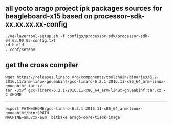 
## all yocto arago project ipk packages sources for beagleboard-x15 based on processor-sdk-xx.xx.xx.xx-config

	./oe-layertool-setup.sh -f configs/processor-sdk/processor-sdk-04.03.00.05-config.txt
	cd build
	. conf/setenv
	
## get the cross compiler 
	wget https://releases.linaro.org/components/toolchain/binaries/6.2-2016.11/arm-linux-gnueabihf/gcc-linaro-6.2.1-2016.11-x86_64_arm-linux-gnueabihf.tar.xz
	tar -Jxvf gcc-linaro-6.2.1-2016.11-x86_64_arm-linux-gnueabihf.tar.xz -C $HOME
--------
	export PATH=$HOME/gcc-linaro-6.2.1-2016.11-x86_64_arm-linux-gnueabihf/bin:$PATH
	MACHINE=am57xx-evm  bitbake arago-core-tisdk-image


